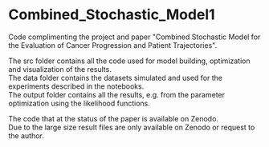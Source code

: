# Combined_Stochastic_Model1

Code complimenting the project and paper "Combined Stochastic Model for the Evaluation of Cancer Progression and Patient Trajectories".

The src folder contains all the code used for model building, optimization and visualization of the results.\
The data folder contains the datasets simulated and used for the experiments described in the notebooks.\
The output folder contains all the results, e.g. from the parameter optimization using the likelihood functions.

The code that at the status of the paper is available on Zenodo.\
Due to the large size result files are only available on Zenodo or request to the author.
